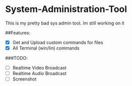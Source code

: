 # System-Administration-Tool

This is my pretty bad sys admin tool.
Im still working on it

##Features:
- [x] Get and Upload custom commands for files
- [x] All Terminal (win/lin) commands

###TODO:
- [ ] Realtime Video Broadcast
- [ ] Realtime Audio Broadcast
- [ ] Screenshot
